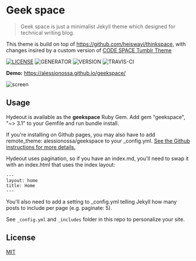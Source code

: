 # Geek space

> Geek space is just a minimalist Jekyll theme which designed for technical writing blog.

This theme is build on top of https://github.com/heiswayi/thinkspace, with changes insired by a custom version of [CODE SPACE Tumblr Theme](https://github.com/doersino/Tumblr-Themes/tree/master/CODE%26SPACE)

[![LICENSE](https://img.shields.io/badge/license-MIT-blue.svg)](LICENSE) ![GENERATOR](https://img.shields.io/badge/made_with-jekyll-blue.svg) ![VERSION](https://img.shields.io/badge/current_version-3.1.2-green.svg) ![TRAVIS-CI](https://travis-ci.org/alessinossa/geekspace.svg?branch=master)

**Demo:** https://alessionossa.github.io/geekspace/

![screen](https://i.imgur.com/s6hI5YU.png)

## Usage

Hydeout is available as the **geekspace** Ruby Gem. Add gem "geekspace", "~> 3.1" to your Gemfile and run bundle install.

If you're installing on Github pages, you may also have to add remote_theme: alessionossa/geekspace to your _config.yml. [See the Github instructions for more details.](https://help.github.com/articles/adding-a-jekyll-theme-to-your-github-pages-site/)

Hydeout uses pagination, so if you have an index.md, you'll need to swap it with an index.html that uses the index layout:

```
---
layout: home
title: Home
---
```

You'll also need to add a setting to _config.yml telling Jekyll how many posts to include per page (e.g. paginate: 5).

See `_config.yml` and `_includes` folder in this repo to personalize your site.

## License

[MIT](LICENSE)
